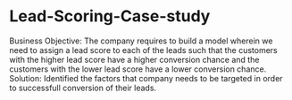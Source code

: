# Lead-Scoring-Case-study
Business Objective: The company requires to build a model wherein we need to assign a lead score to each of the leads such that the customers with the higher lead score have a higher conversion chance and the customers with the lower lead score have a lower conversion chance.  Solution: Identified the factors that company needs to be targeted in order to successfull conversion of their leads.
